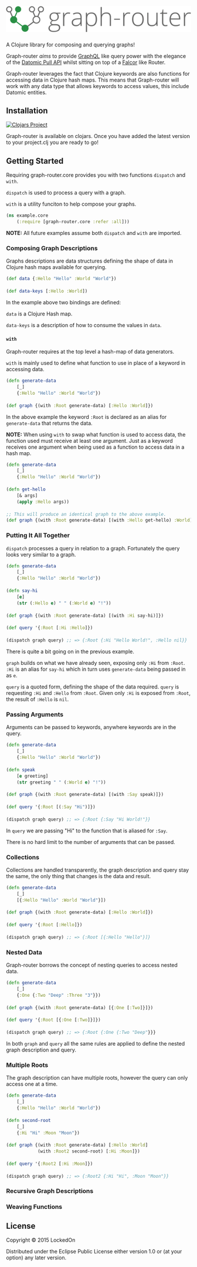 # ![graph-router](https://github.com/lockedon/graph-router/blob/master/graph-router-logo.png)

A Clojure library for composing and querying graphs!

Graph-router *aims* to provide [GraphQL](https://github.com/facebook/graphql) like query power with the elegance of 
the [Datomic Pull API](http://docs.datomic.com/pull.html) whilst sitting on top 
of a [Falcor](https://github.com/Netflix/falcor) like Router.

Graph-router leverages the fact that Clojure keywords are also functions for 
accessing data in Clojure hash maps. This means that Graph-router will work with 
any data type that allows keywords to access values, this include Datomic entities. 


## Installation

[![Clojars Project](http://clojars.org/lockedon/graph-router/latest-version.svg)](http://clojars.org/lockedon/graph-router)

Graph-router is available on clojars. Once you have added the latest version to your project.clj you are ready to go!

## Getting Started

Requiring graph-router.core provides you with two functions `dispatch` and `with`.

`dispatch` is used to process a query with a graph.

`with` is a utility funciton to help compose your graphs.

```clojure
(ns example.core
	(:require [graph-router.core :refer :all]))
```

__NOTE:__
All future examples assume both `dispatch` and `with` are imported.

### Composing Graph Descriptions

Graphs descriptions are data structures defining the shape of data in Clojure hash maps available for querying.

```clojure
(def data {:Hello "Hello" :World "World"})

(def data-keys [:Hello :World])
```

In the example above two bindings are defined:

`data` is a Clojure Hash map.

`data-keys` is a description of how to consume the values in `data`.

#### `with`

Graph-router requires at the top level a hash-map of data generators.

`with` is mainly used to define what function to use in place of a keyword in accessing data.

```clojure
(defn generate-data 
	[_] 
	{:Hello "Hello" :World "World"})

(def graph {(with :Root generate-data) [:Hello :World]})
```

In the above example the keyword `:Root` is declared as an alias for `generate-data` that returns the data.

__NOTE:__
When using `with` to swap what function is used to access data, the function used must receive at least one argument. 
Just as a keyword receives one argument when being used as a function to access data in a hash map.

```clojure
(defn generate-data 
	[_] 
	{:Hello "Hello" :World "World"})

(defn get-hello 
	[& args]
	(apply :Hello args))

;; This will produce an identical graph to the above example.
(def graph {(with :Root generate-data) [(with :Hello get-hello) :World]})
``` 

### Putting It All Together

`dispatch` processes a query in relation to a graph. Fortunately the query looks very similar to a graph.

```clojure
(defn generate-data 
	[_] 
	{:Hello "Hello" :World "World"})

(defn say-hi
	[e]
	(str (:Hello e) " " (:World e) "!"))

(def graph {(with :Root generate-data) [(with :Hi say-hi)]})

(def query '{:Root [:Hi :Hello]})

(dispatch graph query) ;; => {:Root {:Hi "Hello World!", :Hello nil}}
```

There is quite a bit going on in the previous example. 

`graph` builds on what we have already seen, exposing only `:Hi` from `:Root`. `:Hi` is an alias for `say-hi` 
which in turn uses `generate-data` being passed in as `e`.  

`query` is a quoted form, defining the shape of the data required.
`query` is requesting `:Hi` and `:Hello` from `:Root`. Given only `:Hi` is exposed from `:Root`, the result of `:Hello` is `nil`.


### Passing Arguments 

Arguments can be passed to keywords, anywhere keywords are in the query.

```clojure
(defn generate-data 
    [_] 
    {:Hello "Hello" :World "World"})

(defn speak
    [e greeting]
    (str greeting " " (:World e) "!"))

(def graph {(with :Root generate-data) [(with :Say speak)]})

(def query '{:Root [(:Say "Hi")]})

(dispatch graph query) ;; => {:Root {:Say "Hi World!"}}
```

In `query` we are passing "Hi" to the function that is aliased for `:Say`.

There is no hard limit to the number of arguments that can be passed.

### Collections

Collections are handled transparently, the graph description and query stay the same, the only thing that changes is the data and result.

```clojure
(defn generate-data 
    [_] 
    [{:Hello "Hello" :World "World"}])

(def graph {(with :Root generate-data) [:Hello :World]})

(def query '{:Root [:Hello]})

(dispatch graph query) ;; => {:Root [{:Hello "Hello"}]}
```

### Nested Data

Graph-router borrows the concept of nesting queries to access nested data.

```clojure
(defn generate-data
    [_]
    {:One {:Two "Deep" :Three "3"}})

(def graph {(with :Root generate-data) [{:One [:Two]}]})

(def query '{:Root [{:One [:Two]}]})

(dispatch graph query) ;; => {:Root {:One {:Two "Deep"}}}
```

In both `graph` and `query` all the same rules are applied to define the nested graph description and query.

### Multiple Roots

The graph description can have multiple roots, however the query can only access one at a time.

```clojure
(defn generate-data 
    [_] 
    {:Hello "Hello" :World "World"})

(defn second-root 
    [_] 
    {:Hi "Hi" :Moon "Moon"})

(def graph {(with :Root generate-data) [:Hello :World]
            (with :Root2 second-root) [:Hi :Moon]})

(def query '{:Root2 [:Hi :Moon]})

(dispatch graph query) ;; => {:Root2 {:Hi "Hi", :Moon "Moon"}}
```

### Recursive Graph Descriptions

### Weaving Functions



## License

Copyright © 2015 LockedOn

Distributed under the Eclipse Public License either version 1.0 or (at
your option) any later version.
